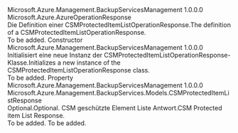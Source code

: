 <Type Name="CSMProtectedItemListOperationResponse" FullName="Microsoft.Azure.Management.BackupServices.Models.CSMProtectedItemListOperationResponse">
  <TypeSignature Language="C#" Value="public class CSMProtectedItemListOperationResponse : Microsoft.Azure.AzureOperationResponse" />
  <TypeSignature Language="ILAsm" Value=".class public auto ansi beforefieldinit CSMProtectedItemListOperationResponse extends Microsoft.Azure.AzureOperationResponse" />
  <TypeSignature Language="DocId" Value="T:Microsoft.Azure.Management.BackupServices.Models.CSMProtectedItemListOperationResponse" />
  <TypeSignature Language="VB.NET" Value="Public Class CSMProtectedItemListOperationResponse&#xA;Inherits AzureOperationResponse" />
  <TypeSignature Language="F#" Value="type CSMProtectedItemListOperationResponse = class&#xA;    inherit AzureOperationResponse" />
  <AssemblyInfo>
    <AssemblyName>Microsoft.Azure.Management.BackupServicesManagement</AssemblyName>
    <AssemblyVersion>1.0.0.0</AssemblyVersion>
  </AssemblyInfo>
  <Base>
    <BaseTypeName>Microsoft.Azure.AzureOperationResponse</BaseTypeName>
  </Base>
  <Interfaces />
  <Docs>
    <summary>
            <span data-ttu-id="b03de-101">Die Definition einer CSMProtectedItemListOperationResponse.</span><span class="sxs-lookup"><span data-stu-id="b03de-101">The definition of a CSMProtectedItemListOperationResponse.</span></span>
            </summary>
    <remarks>To be added.</remarks>
  </Docs>
  <Members>
    <Member MemberName=".ctor">
      <MemberSignature Language="C#" Value="public CSMProtectedItemListOperationResponse ();" />
      <MemberSignature Language="ILAsm" Value=".method public hidebysig specialname rtspecialname instance void .ctor() cil managed" />
      <MemberSignature Language="DocId" Value="M:Microsoft.Azure.Management.BackupServices.Models.CSMProtectedItemListOperationResponse.#ctor" />
      <MemberSignature Language="VB.NET" Value="Public Sub New ()" />
      <MemberType>Constructor</MemberType>
      <AssemblyInfo>
        <AssemblyName>Microsoft.Azure.Management.BackupServicesManagement</AssemblyName>
        <AssemblyVersion>1.0.0.0</AssemblyVersion>
      </AssemblyInfo>
      <Parameters />
      <Docs>
        <summary>
            <span data-ttu-id="b03de-102">Initialisiert eine neue Instanz der CSMProtectedItemListOperationResponse-Klasse.</span><span class="sxs-lookup"><span data-stu-id="b03de-102">Initializes a new instance of the CSMProtectedItemListOperationResponse class.</span></span>
            </summary>
        <remarks>To be added.</remarks>
      </Docs>
    </Member>
    <Member MemberName="CSMProtectedItemListResponse">
      <MemberSignature Language="C#" Value="public Microsoft.Azure.Management.BackupServices.Models.CSMProtectedItemListResponse CSMProtectedItemListResponse { get; set; }" />
      <MemberSignature Language="ILAsm" Value=".property instance class Microsoft.Azure.Management.BackupServices.Models.CSMProtectedItemListResponse CSMProtectedItemListResponse" />
      <MemberSignature Language="DocId" Value="P:Microsoft.Azure.Management.BackupServices.Models.CSMProtectedItemListOperationResponse.CSMProtectedItemListResponse" />
      <MemberSignature Language="VB.NET" Value="Public Property CSMProtectedItemListResponse As CSMProtectedItemListResponse" />
      <MemberSignature Language="F#" Value="member this.CSMProtectedItemListResponse : Microsoft.Azure.Management.BackupServices.Models.CSMProtectedItemListResponse with get, set" Usage="Microsoft.Azure.Management.BackupServices.Models.CSMProtectedItemListOperationResponse.CSMProtectedItemListResponse" />
      <MemberType>Property</MemberType>
      <AssemblyInfo>
        <AssemblyName>Microsoft.Azure.Management.BackupServicesManagement</AssemblyName>
        <AssemblyVersion>1.0.0.0</AssemblyVersion>
      </AssemblyInfo>
      <ReturnValue>
        <ReturnType>Microsoft.Azure.Management.BackupServices.Models.CSMProtectedItemListResponse</ReturnType>
      </ReturnValue>
      <Docs>
        <summary>
            <span data-ttu-id="b03de-103">Optional.</span><span class="sxs-lookup"><span data-stu-id="b03de-103">Optional.</span></span> <span data-ttu-id="b03de-104">CSM geschützte Element Liste Antwort.</span><span class="sxs-lookup"><span data-stu-id="b03de-104">CSM Protected item List Response.</span></span>
            </summary>
        <value>To be added.</value>
        <remarks>To be added.</remarks>
      </Docs>
    </Member>
  </Members>
</Type>